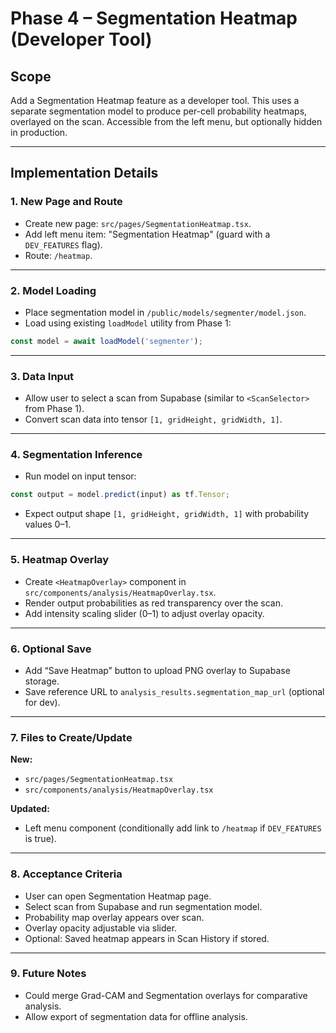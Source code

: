 # Phase 4 – Segmentation Heatmap (Developer Tool)

## Scope
Add a Segmentation Heatmap feature as a developer tool. This uses a separate segmentation model to produce per-cell probability heatmaps, overlayed on the scan. Accessible from the left menu, but optionally hidden in production.

---

## Implementation Details

### 1. New Page and Route
- Create new page: `src/pages/SegmentationHeatmap.tsx`.
- Add left menu item: "Segmentation Heatmap" (guard with a `DEV_FEATURES` flag).
- Route: `/heatmap`.

---

### 2. Model Loading
- Place segmentation model in `/public/models/segmenter/model.json`.
- Load using existing `loadModel` utility from Phase 1:
```ts
const model = await loadModel('segmenter');
```

---

### 3. Data Input
- Allow user to select a scan from Supabase (similar to `<ScanSelector>` from Phase 1).
- Convert scan data into tensor `[1, gridHeight, gridWidth, 1]`.

---

### 4. Segmentation Inference
- Run model on input tensor:
```ts
const output = model.predict(input) as tf.Tensor;
```
- Expect output shape `[1, gridHeight, gridWidth, 1]` with probability values 0–1.

---

### 5. Heatmap Overlay
- Create `<HeatmapOverlay>` component in `src/components/analysis/HeatmapOverlay.tsx`.
- Render output probabilities as red transparency over the scan.
- Add intensity scaling slider (0–1) to adjust overlay opacity.

---

### 6. Optional Save
- Add “Save Heatmap” button to upload PNG overlay to Supabase storage.
- Save reference URL to `analysis_results.segmentation_map_url` (optional for dev).

---

### 7. Files to Create/Update
**New:**
- `src/pages/SegmentationHeatmap.tsx`
- `src/components/analysis/HeatmapOverlay.tsx`

**Updated:**
- Left menu component (conditionally add link to `/heatmap` if `DEV_FEATURES` is true).

---

### 8. Acceptance Criteria
- User can open Segmentation Heatmap page.
- Select scan from Supabase and run segmentation model.
- Probability map overlay appears over scan.
- Overlay opacity adjustable via slider.
- Optional: Saved heatmap appears in Scan History if stored.

---

### 9. Future Notes
- Could merge Grad-CAM and Segmentation overlays for comparative analysis.
- Allow export of segmentation data for offline analysis.
